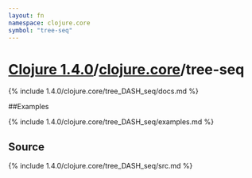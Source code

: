 ```yaml
---
layout: fn
namespace: clojure.core
symbol: "tree-seq"
---
```


# [Clojure 1.4.0](../../)/[clojure.core](../)/tree-seq

{% include 1.4.0/clojure.core/tree_DASH_seq/docs.md %}

##Examples

{% include 1.4.0/clojure.core/tree_DASH_seq/examples.md %}
## Source
{% include 1.4.0/clojure.core/tree_DASH_seq/src.md %}

